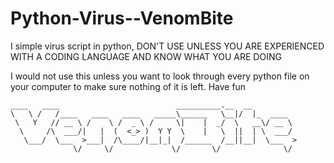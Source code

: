# Python-Virus--VenomBite
I simple virus script in python, DON'T USE UNLESS YOU ARE EXPERIENCED WITH A CODING LANGUAGE AND KNOW WHAT YOU ARE DOING

I would not use this unless you want to look through every python file on your computer to make sure nothing of it is left. Have fun 

```
____   ____                          __________.__  __          
\   \ /   /____   ____   ____   _____\______   \__|/  |_  ____  
 \   Y   // __ \ /    \ /  _ \ /     \|    |  _/  \   __\/ __ \ 
  \     /\  ___/|   |  (  <_> )  Y Y  \    |   \  ||  | \  ___/ 
   \___/  \___  >___|  /\____/|__|_|  /______  /__||__|  \___  >
              \/     \/             \/       \/              \/
```
